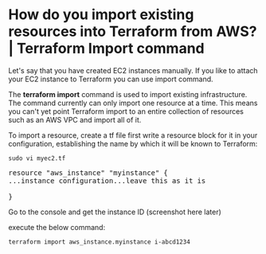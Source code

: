 # How do you import existing resources into Terraform from AWS? | Terraform Import command

Let's say that you have created EC2 instances manually. If you like to attach your EC2 instance to Terraform you can use import command.

The __terraform import__ command is used to import existing infrastructure. The command currently can only import one resource at a time. This means you can't yet point Terraform import to an entire collection of resources such as an AWS VPC and import all of it.

To import a resource, create a tf file first write a resource block for it in your configuration, establishing the name by which it will be known to Terraform:



<code>sudo vi myec2.tf</code>

<pre>resource "aws_instance" "myinstance" {
...instance configuration...leave this as it is

}</pre>

Go to the console and get the instance ID
(screenshot here later)

execute the below command:

<code>terraform import aws_instance.myinstance i-abcd1234</code>
